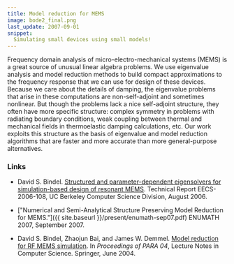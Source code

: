 ```yaml
---
title: Model reduction for MEMS
image: bode2_final.png
last_update: 2007-09-01
snippet:
  Simulating small devices using small models!
---
```


Frequency domain analysis of micro-electro-mechanical systems (MEMS)
is a great source of unusual linear algebra problems.  We use
eigenvalue analysis and model reduction methods to build compact
approximations to the frequency response that we can use for design of
these devices.  Because we care about the details of damping, the
eigenvalue problems that arise in these computations are
non-self-adjoint and sometimes nonlinear.  But though the problems
lack a nice self-adjoint structure, they often have more specific
structure: complex symmetry in problems with radiating boundary
conditions, weak coupling between thermal and mechanical fields in
thermoelastic damping calculations, etc.  Our work exploits this
structure as the basis of eigenvalue and model reduction algorithms
that are faster and more accurate than more general-purpose
alternatives.

### Links

* David S. Bindel.  [Structured and parameter-dependent eigensolvers
  for simulation-based design of resonant MEMS][d1].  Technical Report
  EECS-2006-108, UC Berkeley Computer Science Division, August 2006.
* ["Numerical and Semi-Analytical Structure Preserving Model Reduction
  for MEMS."]({{ site.baseurl }}/present/enumath-sep07.pdf) ENUMATH 2007, September 2007.
* David S. Bindel, Zhaojun Bai, and James W. Demmel.  [Model reduction
  for RF MEMS simulation][c10].  In _Proceedings of PARA 04_, Lecture
  Notes in Computer Science.  Springer, June 2004.

  [d1]: http://www.eecs.berkeley.edu/Pubs/TechRpts/2006/EECS-2006-108.html
 [c10]: http://dx.doi.org/10.1007/11558958_34
